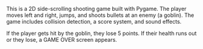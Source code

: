 This is a 2D side-scrolling shooting game built with Pygame. The player moves left and right, jumps, and shoots bullets at an enemy (a goblin). The game includes collision detection, a score system, and sound effects.

If the player gets hit by the goblin, they lose 5 points. If their health runs out or they lose, a GAME OVER screen appears.
